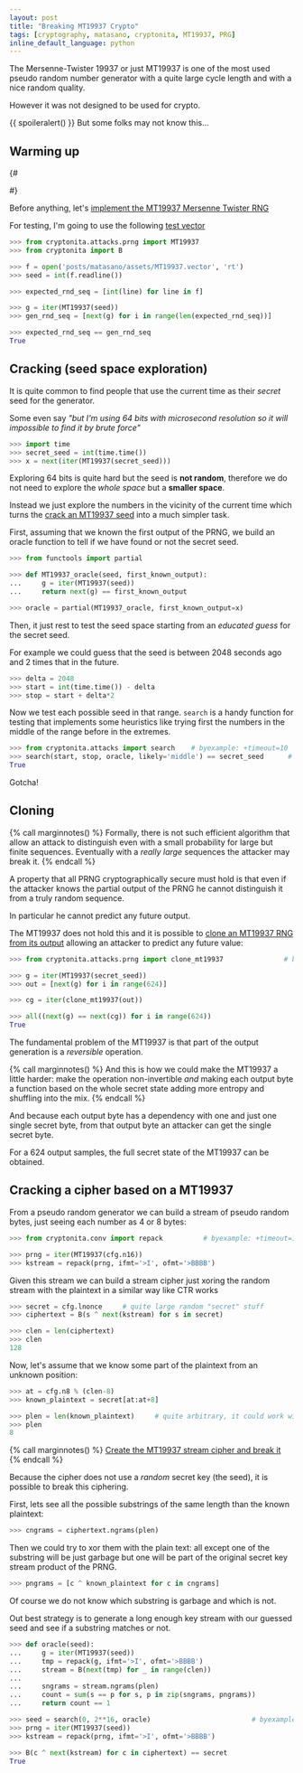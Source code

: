 ```yaml
---
layout: post
title: "Breaking MT19937 Crypto"
tags: [cryptography, matasano, cryptonita, MT19937, PRG]
inline_default_language: python
---
```


The Mersenne-Twister 19937 or just MT19937 is one of the most
used pseudo random number generator with a quite large cycle length
and with a nice random quality.

However it was not designed to be used for crypto.

{{ spoileralert() }}
But some folks may not know this...<!--more-->

## Warming up

{#
<!--
>>> import sys
>>> sys.path.append("./posts/matasano/assets")
>>> from challenge import generate_config            # byexample: +timeout=10

>>> seed = 20181223
>>> cfg = generate_config(random_state=seed)
-->
 #}

Before anything, let's
[implement the MT19937 Mersenne Twister RNG](https://cryptopals.com/sets/3/challenges/21)

For testing, I'm going to use the following
[test vector](https://gist.githubusercontent.com/mimoo/8e5d80a2e236b8b6f5ed/raw/20a704e0ccb3d50ea574cf6fe81fcb07cd9a66a3/gistfile1.txt)

```python
>>> from cryptonita.attacks.prng import MT19937
>>> from cryptonita import B

>>> f = open('posts/matasano/assets/MT19937.vector', 'rt')
>>> seed = int(f.readline())

>>> expected_rnd_seq = [int(line) for line in f]

>>> g = iter(MT19937(seed))
>>> gen_rnd_seq = [next(g) for i in range(len(expected_rnd_seq))]

>>> expected_rnd_seq == gen_rnd_seq
True
```

## Cracking (seed space exploration)

It is quite common to find people that use the current time
as their *secret* seed for the generator.

Some even say *"but I'm using 64 bits with microsecond resolution
so it will impossible to find it by brute force"*

```python
>>> import time
>>> secret_seed = int(time.time())
>>> x = next(iter(MT19937(secret_seed)))
```

Exploring 64 bits is quite hard but the seed is **not random**,
therefore
we do not need to explore the *whole space* but a **smaller space**.

Instead we just explore the numbers in the vicinity of the current time
which turns the
[crack an MT19937 seed](https://cryptopals.com/sets/3/challenges/22)
into a much simpler task.

First, assuming that we known the first output of the PRNG, we build an
oracle function to tell if we have found or not the secret seed.

```python
>>> from functools import partial

>>> def MT19937_oracle(seed, first_known_output):
...     g = iter(MT19937(seed))
...     return next(g) == first_known_output

>>> oracle = partial(MT19937_oracle, first_known_output=x)
```

Then, it just rest to test the seed space starting from an *educated guess*
for the secret seed.

For example we could guess that the seed is between 2048 seconds ago and
2 times that in the future.

```python
>>> delta = 2048
>>> start = int(time.time()) - delta
>>> stop = start + delta*2
```

Now we test each possible seed in that range. `search` is a handy
function for testing that implements some heuristics like trying first
the numbers in the middle of the range before in the extremes.

```python
>>> from cryptonita.attacks import search    # byexample: +timeout=10
>>> search(start, stop, oracle, likely='middle') == secret_seed      # byexample: +timeout=10
True
```

Gotcha!

## Cloning

{% call marginnotes() %}
Formally, there is not such efficient algorithm that allow an attack
to distinguish even with a small probability for large but finite
sequences. Eventually with a *really large* sequences the attacker may
break it.
{% endcall %}

A property that all PRNG cryptographically secure must hold is that
even if the attacker knows the partial output of the PRNG he cannot distinguish
it from a truly random sequence.

In particular he cannot predict any future output.

The MT19937 does not hold this and it is possible to
[clone an MT19937 RNG from its output](https://cryptopals.com/sets/3/challenges/23)
allowing an attacker to predict any future value:

```python
>>> from cryptonita.attacks.prng import clone_mt19937               # byexample: +timeout=10

>>> g = iter(MT19937(secret_seed))
>>> out = [next(g) for i in range(624)]

>>> cg = iter(clone_mt19937(out))

>>> all((next(g) == next(cg)) for i in range(624))
True
```

The fundamental problem of the MT19937 is that part of the
output generation is a *reversible* operation.

{% call marginnotes() %}
And this is how we could make the MT19937 a little harder:
make the operation non-invertible *and* making each output
byte a function based on the whole secret state adding more
entropy and shuffling into the mix.
{% endcall %}

And because each output byte has a dependency with one and
just one single secret byte, from that output byte an attacker
can get the single secret byte.

For a 624 output samples, the full secret state of the MT19937
can be obtained.

## Cracking a cipher based on a MT19937

From a pseudo random generator we can build a stream of pseudo random bytes,
just seeing each number as 4 or 8 bytes:

```python
>>> from cryptonita.conv import repack          # byexample: +timeout=10

>>> prng = iter(MT19937(cfg.n16))
>>> kstream = repack(prng, ifmt='>I', ofmt='>BBBB')
```

Given this stream we can build a stream cipher just xoring the random stream
with the plaintext in a similar way like CTR works

```python
>>> secret = cfg.lnonce     # quite large random "secret" stuff
>>> ciphertext = B(s ^ next(kstream) for s in secret)

>>> clen = len(ciphertext)
>>> clen
128
```

Now, let's assume that we know some part of the plaintext from
an unknown position:

```python
>>> at = cfg.n8 % (clen-8)
>>> known_plaintext = secret[at:at+8]

>>> plen = len(known_plaintext)     # quite arbitrary, it could work with less
>>> plen
8
```

{% call marginnotes() %}
[Create the MT19937 stream cipher and break it](https://cryptopals.com/sets/3/challenges/24)
{% endcall %}

Because the cipher does not use a *random* secret key (the seed),
it is possible to break this ciphering.

First, lets see all the possible substrings of the same length than
the known plaintext:

```python
>>> cngrams = ciphertext.ngrams(plen)
```

Then we could try to xor them with the plain text: all except one
of the substring will be just garbage but one will be part of
the original secret key stream product of the PRNG.

```python
>>> pngrams = [c ^ known_plaintext for c in cngrams]
```

Of course we do not know which substring is garbage and which is not.

Out best strategy is to generate a long enough key stream with our
guessed seed and see if a substring matches or not.

```python
>>> def oracle(seed):
...     g = iter(MT19937(seed))
...     tmp = repack(g, ifmt='>I', ofmt='>BBBB')
...     stream = B(next(tmp) for _ in range(clen))
...
...     sngrams = stream.ngrams(plen)
...     count = sum(s == p for s, p in zip(sngrams, pngrams))
...     return count == 1

>>> seed = search(0, 2**16, oracle)                         # byexample: +timeout=300
>>> prng = iter(MT19937(seed))
>>> kstream = repack(prng, ifmt='>I', ofmt='>BBBB')

>>> B(c ^ next(kstream) for c in ciphertext) == secret
True
```
